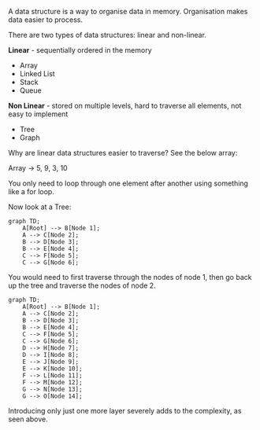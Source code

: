A data structure is a way to organise data in memory. Organisation makes data easier to process.

There are two types of data structures: linear and non-linear.

**Linear** - sequentially ordered in the memory
- Array
- Linked List
- Stack
- Queue

**Non Linear** - stored on multiple levels, hard to traverse all elements, not easy to implement
- Tree
- Graph

Why are linear data structures easier to traverse? See the below array:

Array -> 5, 9, 3, 10

You only need to loop through one element after another using something like a for loop.

Now look at a Tree:

```mermaid
graph TD;
    A[Root] --> B[Node 1];
    A --> C[Node 2];
    B --> D[Node 3];
    B --> E[Node 4];
    C --> F[Node 5];
    C --> G[Node 6];
```

You would need to first traverse through the nodes of node 1, then go back up the tree and traverse the nodes of node 2.

```mermaid
graph TD;
    A[Root] --> B[Node 1];
    A --> C[Node 2];
    B --> D[Node 3];
    B --> E[Node 4];
    C --> F[Node 5];
    C --> G[Node 6];
    D --> H[Node 7];
    D --> I[Node 8];
    E --> J[Node 9];
    E --> K[Node 10];
    F --> L[Node 11];
    F --> M[Node 12];
    G --> N[Node 13];
    G --> O[Node 14];
```

Introducing only just one more layer severely adds to the complexity, as seen above.